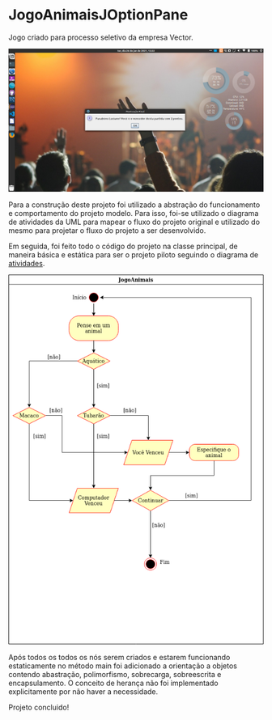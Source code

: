 # JogoAnimaisJOptionPane
Jogo criado para processo seletivo da empresa Vector.

![](/FinalScore.png)

Para a construção deste projeto foi utilizado a abstração do funcionamento e comportamento do projeto modelo. Para isso, foi-se utilizado o diagrama de atividades da UML para mapear o fluxo do projeto original e utilizado do mesmo para projetar o fluxo do projeto a ser desenvolvido.

Em seguida, foi feito todo o código do projeto na classe principal, de maneira básica e estática para ser o projeto piloto seguindo o diagrama de [atividades](https://github.com/LucianoAparecidoBritoGuedes/JogoAnimaisVector/blob/master/ActivityDiagram.xml).

![](/ActivityDiagram.png)

Após todos os todos os nós serem criados e estarem funcionando estaticamente no método main foi adicionado a orientação a objetos contendo abastração, polimorfismo, sobrecarga, sobreescrita e encapsulamento. O conceito de herança não foi implementado explicitamente por não haver a necessidade.

Projeto concluido!
